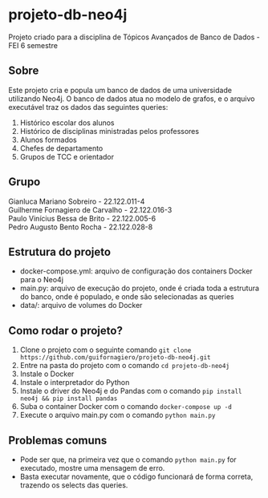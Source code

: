 # projeto-db-neo4j
Projeto criado para a disciplina de Tópicos Avançados de Banco de Dados - FEI 6 semestre

## Sobre
Este projeto cria e popula um banco de dados de uma universidade utilizando Neo4j. O banco de dados atua no modelo de grafos, e o arquivo executável traz os dados das seguintes queries: <br>
1. Histórico escolar dos alunos <br>
2. Histórico de disciplinas ministradas pelos professores <br>
3. Alunos formados <br>
4. Chefes de departamento <br>
5. Grupos de TCC e orientador

## Grupo
Gianluca Mariano Sobreiro - 22.122.011-4<br>
Guilherme Fornagiero de Carvalho - 22.122.016-3<br>
Paulo Vinícius Bessa de Brito - 22.122.005-6<br>
Pedro Augusto Bento Rocha - 22.122.028-8<br>

## Estrutura do projeto
- docker-compose.yml: arquivo de configuração dos containers Docker para o Neo4j
- main.py: arquivo de execução do projeto, onde é criada toda a estrutura do banco, onde é populado, e onde são selecionadas as queries
- data/: arquivo de volumes do Docker

## Como rodar o projeto?
1. Clone o projeto com o seguinte comando ```git clone https://github.com/guifornagiero/projeto-db-neo4j.git``` <br>
2. Entre na pasta do projeto com o comando ```cd projeto-db-neo4j```
3. Instale o Docker <br>
4. Instale o interpretador do Python <br>
5. Instale o driver do Neo4j e do Pandas com o comando ```pip install neo4j && pip install pandas``` <br>
6. Suba o container Docker com o comando ```docker-compose up -d``` <br>
7. Execute o arquivo main.py com o comando ```python main.py``` <br>

## Problemas comuns
- Pode ser que, na primeira vez que o comando ```python main.py``` for executado, mostre uma mensagem de erro.
- Basta executar novamente, que o código funcionará de forma correta, trazendo os selects das queries.
